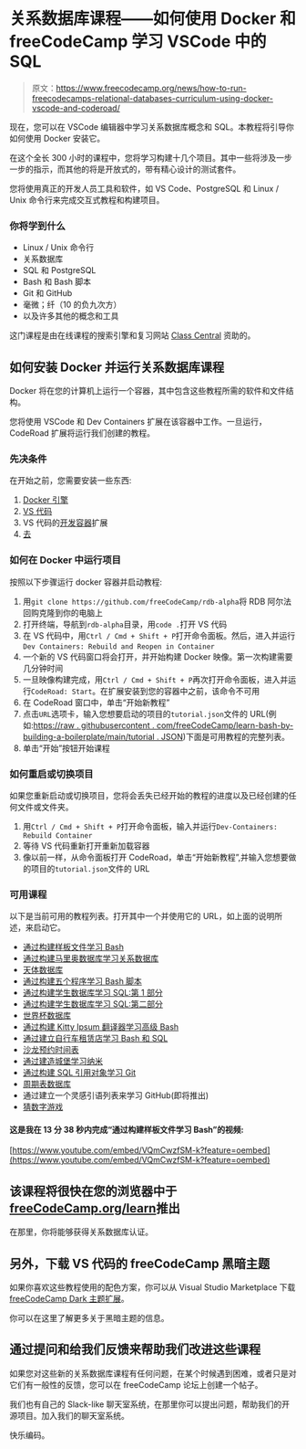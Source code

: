 # 关系数据库课程——如何使用 Docker 和 freeCodeCamp 学习 VSCode 中的 SQL

> 原文：<https://www.freecodecamp.org/news/how-to-run-freecodecamps-relational-databases-curriculum-using-docker-vscode-and-coderoad/>

现在，您可以在 VSCode 编辑器中学习关系数据库概念和 SQL。本教程将引导你如何使用 Docker 安装它。

在这个全长 300 小时的课程中，您将学习构建十几个项目。其中一些将涉及一步一步的指示，而其他的将是开放式的，带有精心设计的测试套件。

您将使用真正的开发人员工具和软件，如 VS Code、PostgreSQL 和 Linux / Unix 命令行来完成交互式教程和构建项目。

### 你将学到什么

*   Linux / Unix 命令行
*   关系数据库
*   SQL 和 PostgreSQL
*   Bash 和 Bash 脚本
*   Git 和 GitHub
*   毫微；纤（10 的负九次方）
*   以及许多其他的概念和工具

这门课程是由在线课程的搜索引擎和复习网站 [Class Central](https://www.classcentral.com/) 资助的。

## 如何安装 Docker 并运行关系数据库课程

Docker 将在您的计算机上运行一个容器，其中包含这些教程所需的软件和文件结构。

您将使用 VSCode 和 Dev Containers 扩展在该容器中工作。一旦运行，CodeRoad 扩展将运行我们创建的教程。

### 先决条件

在开始之前，您需要安装一些东西:

1.  [Docker 引擎](https://docs.docker.com/engine/install/)
2.  [VS 代码](https://code.visualstudio.com/download)
3.  VS 代码的[开发容器](https://marketplace.visualstudio.com/items?itemName=ms-vscode-remote.remote-containers)扩展
4.  [去](https://git-scm.com/downloads)

### 如何在 Docker 中运行项目

按照以下步骤运行 docker 容器并启动教程:

1.  用`git clone https://github.com/freeCodeCamp/rdb-alpha`将 RDB 阿尔法回购克隆到你的电脑上
2.  打开终端，导航到`rdb-alpha`目录，用`code .`打开 VS 代码
3.  在 VS 代码中，用`Ctrl / Cmd + Shift + P`打开命令面板。然后，进入并运行`Dev Containers: Rebuild and Reopen in Container`
4.  一个新的 VS 代码窗口将会打开，并开始构建 Docker 映像。第一次构建需要几分钟时间
5.  一旦映像构建完成，用`Ctrl / Cmd + Shift + P`再次打开命令面板，进入并运行`CodeRoad: Start`。在扩展安装到您的容器中之前，该命令不可用
6.  在 CodeRoad 窗口中，单击“开始新教程”
7.  点击`URL`选项卡，输入您想要启动的项目的`tutorial.json`文件的 URL(例如:[https://raw . githubusercontent . com/freeCodeCamp/learn-bash-by-building-a-boilerplate/main/tutorial . JSON](https://raw.githubusercontent.com/freeCodeCamp/learn-bash-by-building-a-boilerplate/main/tutorial.json))下面是可用教程的完整列表。
8.  单击“开始”按钮开始课程

### 如何重启或切换项目

如果您重新启动或切换项目，您将会丢失已经开始的教程的进度以及已经创建的任何文件或文件夹。

1.  用`Ctrl / Cmd + Shift + P`打开命令面板，输入并运行`Dev-Containers: Rebuild Container`
2.  等待 VS 代码重新打开重新加载容器
3.  像以前一样，从命令面板打开 CodeRoad，单击“开始新教程”,并输入您想要做的项目的`tutorial.json`文件的 URL

### 可用课程

以下是当前可用的教程列表。打开其中一个并使用它的 URL，如上面的说明所述，来启动它。

*   [通过构建样板文件学习 Bash](https://raw.githubusercontent.com/freeCodeCamp/learn-bash-by-building-a-boilerplate/main/tutorial.json)
*   [通过构建马里奥数据库学习关系数据库](https://raw.githubusercontent.com/freeCodeCamp/learn-relational-databases-by-building-a-mario-database/main/tutorial.json)
*   [天体数据库](https://raw.githubusercontent.com/freeCodeCamp/learn-celestial-bodies-database/main/tutorial.json)
*   [通过构建五个程序学习 Bash 脚本](https://raw.githubusercontent.com/freeCodeCamp/learn-bash-scripting-by-building-five-programs/main/tutorial.json)
*   [通过构建学生数据库学习 SQL:第 1 部分](https://raw.githubusercontent.com/freeCodeCamp/learn-sql-by-building-a-student-database-part-1/main/tutorial.json)
*   [通过构建学生数据库学习 SQL:第二部分](https://raw.githubusercontent.com/freeCodeCamp/learn-sql-by-building-a-student-database-part-2/main/tutorial.json)
*   [世界杯数据库](https://raw.githubusercontent.com/freeCodeCamp/learn-world-cup-database/main/tutorial.json)
*   [通过构建 Kitty Ipsum 翻译器学习高级 Bash](https://raw.githubusercontent.com/freeCodeCamp/learn-advanced-bash-by-building-a-kitty-ipsum-translator/main/tutorial.json)
*   [通过建立自行车租赁店学习 Bash 和 SQL](https://raw.githubusercontent.com/freeCodeCamp/learn-bash-and-sql-by-building-a-bike-rental-shop/main/tutorial.json)
*   [沙龙预约时间表](https://raw.githubusercontent.com/freeCodeCamp/learn-salon-appointment-scheduler/main/tutorial.json)
*   [通过建造城堡学习纳米](https://raw.githubusercontent.com/freeCodeCamp/learn-nano-by-building-a-castle/main/tutorial.json)
*   [通过构建 SQL 引用对象学习 Git](https://raw.githubusercontent.com/freeCodeCamp/learn-git-by-building-an-sql-reference-object/main/tutorial.json)
*   [周期表数据库](https://raw.githubusercontent.com/freeCodeCamp/learn-periodic-table-database/main/tutorial.json)
*   通过建立一个灵感引语列表来学习 GitHub(即将推出)
*   [猜数字游戏](https://raw.githubusercontent.com/freeCodeCamp/learn-number-guessing-game/main/tutorial.json)

#### 这是我在 13 分 38 秒内完成“通过构建样板文件学习 Bash”的视频:

[https://www.youtube.com/embed/VQmCwzfSM-k?feature=oembed](https://www.youtube.com/embed/VQmCwzfSM-k?feature=oembed)

## 该课程将很快在您的浏览器中于[freeCodeCamp.org/learn](https://www.freecodecamp.org/learn)推出

在那里，你将能够获得关系数据库认证。

## 另外，下载 VS 代码的 freeCodeCamp 黑暗主题

如果你喜欢这些教程使用的配色方案，你可以从 Visual Studio Marketplace 下载 [freeCodeCamp Dark 主题扩展](https://marketplace.visualstudio.com/items?itemName=freeCodeCamp.freecodecamp-dark-vscode-theme)。

你可以在这里了解更多关于黑暗主题的信息。

## 通过提问和给我们反馈来帮助我们改进这些课程

如果您对这些新的关系数据库课程有任何问题，在某个时候遇到困难，或者只是对它们有一般性的反馈，您可以在 freeCodeCamp 论坛上创建一个帖子。

我们也有自己的 Slack-like 聊天室系统，在那里你可以提出问题，帮助我们的开源项目。加入我们的聊天室系统。

快乐编码。